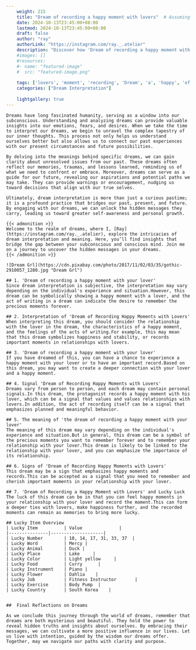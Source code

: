 ```yaml
---
    weight: 215
    title: "Dream of recording a happy moment with lovers"  # Assuming 'title' column exists
    date: 2024-10-13T23:45:00+08:00
    lastmod: 2024-10-13T23:45:00+08:00
    draft: false
    author: "ray"
    authorLink: "https://instagram.com/ray._.atelier"
    description: "Discover how 'Dream of recording a happy moment with lovers' can interpret your future and uncover its significant meanings in your life."
    #images: []
    #resources:
    #- name: "featured-image"
    #  src: "featured-image.png"
    
    tags: ['lovers', 'moment', 'recording', 'Dream', 'a', 'happy', 'of', 'with']
    categories: ["Dream Interpretation"]
    
    lightgallery: true
---
```

    
    Dreams have long fascinated humanity, serving as a window into our subconscious. Understanding and analyzing dreams can provide valuable insights into our emotions, fears, and desires. When we take the time to interpret our dreams, we begin to unravel the complex tapestry of our inner thoughts. This process not only helps us understand ourselves better but also allows us to connect our past experiences with our present circumstances and future possibilities.
    
    By delving into the meanings behind specific dreams, we can gain clarity about unresolved issues from our past. These dreams often reflect our memories, traumas, and lessons learned, reminding us of what we need to confront or embrace. Moreover, dreams can serve as a guide for our future, revealing our aspirations and potential paths we may take. They can provide warnings or encouragement, nudging us toward decisions that align with our true selves.
    
    Ultimately, dream interpretation is more than just a curious pastime; it is a profound practice that bridges our past, present, and future. By engaging with our dreams, we can unlock the hidden messages they carry, leading us toward greater self-awareness and personal growth.
    
    {{< admonition >}}
    Welcome to the realm of dreams, where I, [Ray](https://instagram.com/ray._.atelier), explore the intricacies of dream interpretation and meaning. Here, you’ll find insights that bridge the gap between your subconscious and conscious mind. Join me on a journey to uncover the hidden messages in your dreams.
    {{< /admonition >}}
    
    ![Dream Grl](https://cdn.pixabay.com/photo/2017/11/02/03/35/gothic-2910057_1280.jpg "Dream Grl")
    
    ## 1. 'Dream of recording a happy moment with your lover'
    Since dream interpretation is subjective, the interpretation may vary depending on the individual's experience and situation.However, this dream can be symbolically showing a happy moment with a lover, and the act of writing in a dream can indicate the desire to remember the precious moments forever.
    
    ## 2. Interpretation of 'Dream of Recording Happy Moments with Lovers'
    When interpreting this dream, you should consider the relationship with the lover in the dream, the characteristics of a happy moment, and the feelings of the acts of writing.For example, this may mean that this dream symbolizes happiness and stability, or records important moments in relationships with lovers.
    
    ## 3. 'Dream of recording a happy moment with your lover'
    If you have dreamed of this, you can have a chance to experience a happy moment with your lover or to have an important record.Based on this dream, you may want to create a deeper connection with your lover and a happy moment.
    
    ## 4. Signal 'Dream of Recording Happy Moments with Lovers'
    Dreams vary from person to person, and each dream may contain personal signals.In this dream, the protagonist records a happy moment with his lover, which can be a signal that values and values relationships with lovers.In addition, the act of recording itself can be a signal that emphasizes planned and meaningful behavior.
    
    ## 5. The meaning of 'the dream of recording a happy moment with your lover'
    The meaning of this dream may vary depending on the individual's experience and situation.But in general, this dream can be a symbol of the precious moments you want to remember forever and to remember your relationship with your lover.This dream is likely to be linked to the relationship with your lover, and you can emphasize the importance of its relationship.
    
    ## 6. Signs of 'Dream of Recording Happy Moments with Lovers'
    This dream may be a sign that emphasizes happy moments and records.This can be accepted as a signal that you need to remember and cherish important moments in your relationship with your lover.
    
    ## 7. 'Dream of Recording a Happy Moment with Lovers' and Lucky Luck
    The luck of this dream can be in that you can feel happy moments in your relationship with your lover and record the moment.This can form a deeper ties with lovers, make happiness further, and the recorded moments can remain as memories to bring more lucky.
    
    ## Lucky Item Overview
    | Lucky Item          | Value              |
    |---------------|--------------------|
    | Lucky Number        | 10, 14, 17, 31, 33, 37  |
    | Lucky Word          | Mercy |
    | Lucky Animal        | Duck |
    | Lucky Place         | Lake     |
    | Lucky Color         | Light yellow     |
    | Lucky Food          | Curry      |
    | Lucky Instrument    | Piano |
    | Lucky Flower        | Dahlia    |
    | Lucky Job           | Fitness Instructor       |
    | Lucky Exercise      | Body Pump  |
    | Lucky Country       | South Korea    |
    
    
    ##  Final Reflections on Dreams
    
    As we conclude this journey through the world of dreams, remember that dreams are both mysterious and beautiful. They hold the power to reveal hidden truths and insights about ourselves. By embracing their messages, we can cultivate a more positive influence in our lives. Let us live with intention, guided by the wisdom our dreams offer. Together, may we navigate our paths with clarity and purpose.
    